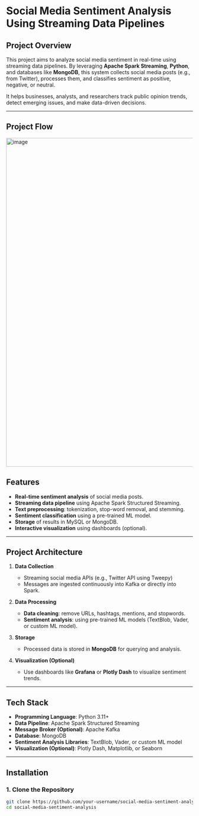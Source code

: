 # Social Media Sentiment Analysis Using Streaming Data Pipelines

## Project Overview

This project aims to analyze social media sentiment in real-time using streaming data pipelines. By leveraging **Apache Spark Streaming**, **Python**, and databases like **MongoDB**, this system collects social media posts (e.g., from Twitter), processes them, and classifies sentiment as positive, negative, or neutral.  

It helps businesses, analysts, and researchers track public opinion trends, detect emerging issues, and make data-driven decisions.

---
## Project Flow

<img width="1280" height="887" alt="image" src="https://github.com/user-attachments/assets/e2dd2ddb-e2c5-4694-a54f-1d7d093b474a" />

## Features

- **Real-time sentiment analysis** of social media posts.
- **Streaming data pipeline** using Apache Spark Structured Streaming.
- **Text preprocessing**: tokenization, stop-word removal, and stemming.
- **Sentiment classification** using a pre-trained ML model.
- **Storage** of results in MySQL or MongoDB.
- **Interactive visualization** using dashboards (optional).

---

## Project Architecture

1. **Data Collection**
   - Streaming social media APIs (e.g., Twitter API using Tweepy)
   - Messages are ingested continuously into Kafka or directly into Spark.

2. **Data Processing**
   - **Data cleaning**: remove URLs, hashtags, mentions, and stopwords.
   - **Sentiment analysis**: using pre-trained ML models (TextBlob, Vader, or custom ML model).

3. **Storage**
   - Processed data is stored in **MongoDB** for querying and analysis.

4. **Visualization (Optional)**
   - Use dashboards like **Grafana** or **Plotly Dash** to visualize sentiment trends.

---

## Tech Stack

- **Programming Language**: Python 3.11+
- **Data Pipeline**: Apache Spark Structured Streaming
- **Message Broker (Optional)**: Apache Kafka
- **Database**: MongoDB
- **Sentiment Analysis Libraries**: TextBlob, Vader, or custom ML model
- **Visualization (Optional)**: Plotly Dash, Matplotlib, or Seaborn

---

## Installation

### 1. Clone the Repository

```bash
git clone https://github.com/your-username/social-media-sentiment-analysis.git
cd social-media-sentiment-analysis
